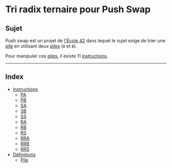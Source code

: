 # Tri radix ternaire pour Push Swap

## Sujet

Push swap est un projet de [l'École 42](https://42.fr) dans lequel le sujet exige de trier une [pile](definitions.md#pile) en utilisant deux [piles](definitions.md#pile) (`A` et `B`).

Pour manipuler ces [piles](definitions.md#pile), il existe 11 [instructions](instructions.md#instructions).

---

## Index

- [Instructions](instructions.md#instructions)
	- [PA](instructions.md#pa)
	- [PB](instructions.md#pb)
	- [SA](instructions.md#sa)
	- [SB](instructions.md#sb)
	- [SS](instructions.md#ss)
	- [RA](instructions.md#ra)
	- [RB](instructions.md#rb)
	- [RS](instructions.md#rs)
	- [RRA](instructions.md#rra)
	- [RRB](instructions.md#rrb)
	- [RRS](instructions.md#rrs)
- [Définitions](definitions.md#définitions)
	- [Pile](definitions.md#pile)